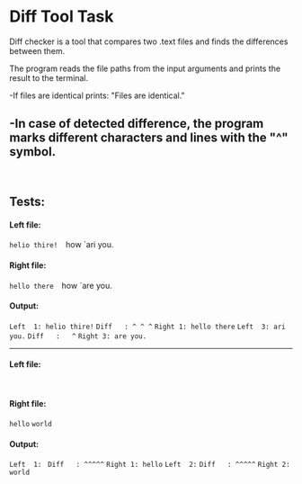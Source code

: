 # Diff Tool Task

Diff checker is a tool that compares two .text files and finds the differences between them.

The program reads the file paths from the input arguments and prints the result to the terminal.

-If files are identical prints: "Files are identical."

-In case of detected difference, the program marks different characters and lines with the "^" symbol.
----

<br>

## Tests:

#### Left file: 
`helio thire! 
`how 
`ari you.

#### Right file: 
`hello there 
`how 
`are you.

#### Output: 
`Left  1: helio thire!` 
`Diff   : ^ ^ ^` 
`Right 1: hello there` 
`Left  3: ari you.` 
`Diff   :   ^` 
`Right 3: are you.`

------------------

#### Left file: 
`` 
``

#### Right file: 
`hello` 
`world`

#### Output: 
`Left  1: ` 
`Diff   : ^^^^^` 
`Right 1: hello` 
`Left  2:` 
`Diff   : ^^^^^` 
`Right 2: world`


